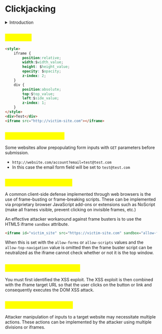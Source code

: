 # Clickjacking

<details>

<summary>Introduction</summary>

* Clickjacking is a type of attack where a user is deceived into clicking on something on a hidden website by making them click on something else on a decoy website.

- The method involves embedding an invisible, interactive web page (or multiple pages) that contains a button or hidden link, typically within an iframe. This iframe is then placed over the expected content of the user's decoy web page.

* Clickjacking attacks are not mitigated by the CSRF token as a target session is established with content loaded from an authentic website and with all requests happening on-domain

</details>

## <mark style="color:yellow;">Example</mark>

```html
<style>
    iframe {
        position:relative;
        width:$width_value;
        height: $height_value;
        opacity: $opacity;
        z-index: 2;
    }
    div {
        position:absolute;
        top:$top_value;
        left:$side_value;
        z-index: 1;
    }
</style>
<div>Test</div>
<iframe src="http://victim-site.com"></iframe>
```

## <mark style="color:yellow;">Prefilled form input</mark>

Some websites allow prepopulating form inputs with `GET` parameters before submission.

* `http://website.com/account?email=test@test.com`
* In this case the email form field will be set to `test@test.com`

## <mark style="color:yellow;">Frame busting scripts</mark>

A common client-side defense implemented through web browsers is the use of frame-busting or frame-breaking scripts. These can be implemented via proprietary browser JavaScript add-ons or extensions such as NoScript (make all frames visible, prevent clicking on invisible frames, etc.)

An effective attacker workaround against frame busters is to use the HTML5 iframe `sandbox` attribute.

```html
<iframe id="victim_site" src="https://victim-site.com" sandbox="allow-forms"></iframe>
```

When this is set with the `allow-forms` or `allow-scripts` values and the `allow-top-navigation` value is omitted then the frame buster script can be neutralized as the iframe cannot check whether or not it is the top window.

## <mark style="color:yellow;">Clickjacking + DOM XSS</mark>

You must first identified the XSS exploit. The XSS exploit is then combined with the iframe target URL so that the user clicks on the button or link and consequently executes the DOM XSS attack.

## <mark style="color:yellow;">Multistep clickjacking</mark>

Attacker manipulation of inputs to a target website may necessitate multiple actions. These actions can be implemented by the attacker using multiple divisions or iframes.
